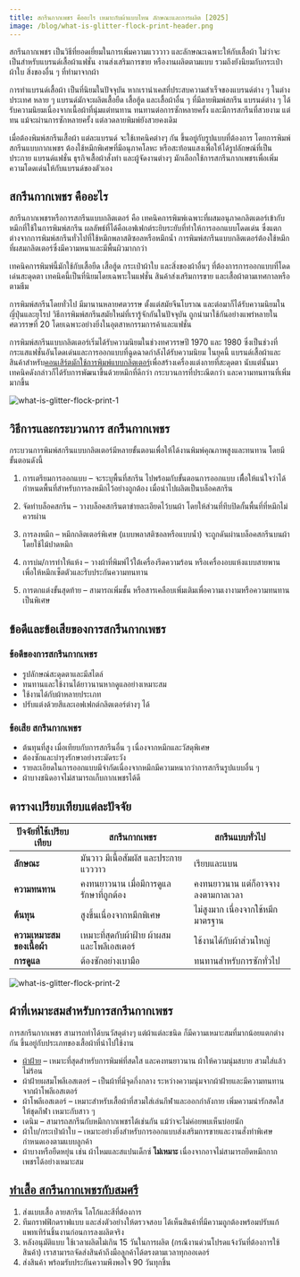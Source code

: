 ```yaml
---
title: สกรีนกากเพชร คืออะไร เหมาะกับผ้าแบบไหน ลักษณะและการผลิต [2025]
image: /blog/what-is-glitter-flock-print-header.png
---
```


สกรีนกากเพชร เป็นวิธีที่ยอดเยี่ยมในการเพิ่มความแวววาว และลักษณะเฉพาะให้กับเสื้อผ้า ไม่ว่าจะเป็นสำหรับแบรนด์เสื้อผ้าแฟชั่น งานส่งเสริมการขาย หรืองานผลิตตามแบบ รวมถึงยังนิยมกับกระเป๋าผ้าใบ สิ่งของอื่น ๆ ที่ทำมาจากผ้า

การทำแบรนด์เสื้อผ้า เป็นที่นิยมในปัจจุบัน หากเรานำเคสที่ประสบความสำเร็จของแบรนด์ต่าง ๆ ในต่างประเทศ หลาย ๆ แบรนด์มักจะผลิตเสื้อยืด เสื้อฮู้ด และเสื้อผ้าอื่น ๆ ที่มีลายพิมพ์สกรีน แบรนด์ต่าง ๆ ได้รับความนิยมเนื่องจากเนื้อผ้าที่นุ่มแต่ทนทาน ทนทานต่อการซักหลายครั้ง และมีการสกรีนที่สวยงาม แต่ทน แม้จะผ่านการซักหลายครั้ง แต่ลวดลายพิมพ์ยังสวยคงเดิม

เมื่อต้องพิมพ์สกรีนเสื้อผ้า แต่ละแบรนด์ จะใช้เทคนิคต่างๆ กัน ขึ้นอยู่กับรูปแบบที่ต้องการ โดยการพิมพ์สกรีนแบบกากเพชร ต้องใช้หมึกพิเศษที่มีอนุภาคโลหะ หรือสะท้อนแสงเพื่อให้ได้รูปลักษณ์ที่เป็นประกาย แบรนด์แฟชั่น ธุรกิจเสื้อผ้าสั่งทำ และผู้จัดงานต่างๆ มักเลือกใช้การสกรีนกากเพชรเพื่อเพิ่มความโดดเด่นให้กับแบรนด์ของตัวเอง

## สกรีนกากเพชร คืออะไร

สกรีนกากเพชรหรือการสกรีนแบบกลิตเตอร์ คือ เทคนิคการพิมพ์เฉพาะที่ผสมอนุภาคกลิตเตอร์เข้ากับหมึกที่ใช้ในการพิมพ์สกรีน ผลลัพธ์ที่ได้คือเอฟเฟกต์ระยิบระยับที่ทำให้การออกแบบโดดเด่น ซึ่งแตกต่างจากการพิมพ์สกรีนทั่วไปที่ใช้หมึกพลาสติซอลหรือหมึกน้ำ การพิมพ์สกรีนแบบกลิตเตอร์ต้องใช้หมึกที่ผสมกลิตเตอร์ซึ่งมีความหนาและมีพื้นผิวมากกว่า

เทคนิคการพิมพ์นี้มักใช้กับเสื้อยืด เสื้อฮู้ด กระเป๋าผ้าใบ และสิ่งของผ้าอื่นๆ ที่ต้องการการออกแบบที่โดดเด่นสะดุดตา เทคนิคนี้เป็นที่นิยมโดยเฉพาะในแฟชั่น สินค้าส่งเสริมการขาย และเสื้อผ้าตามเทศกาลหรือตามธีม

การพิมพ์สกรีนโดยทั่วไป มีมานานหลายศตวรรษ ตั้งแต่สมัยจีนโบราณ และต่อมาก็ได้รับความนิยมในญี่ปุ่นและยุโรป วิธีการพิมพ์สกรีนสมัยใหม่ที่เรารู้จักกันในปัจจุบัน ถูกนำมาใช้กันอย่างแพร่หลายในศตวรรษที่ 20 โดยเฉพาะอย่างยิ่งในอุตสาหกรรมการค้าและแฟชั่น

การพิมพ์สกรีนแบบกลิตเตอร์เริ่มได้รับความนิยมในช่วงทศวรรษปี 1970 และ 1980 ซึ่งเป็นช่วงที่กระแสแฟชั่นอันโดดเด่นและการออกแบบที่ฉูดฉาดกำลังได้รับความนิยม ในยุคนี้ แบรนด์เสื้อผ้าและสินค้าสำหรับ[คอนเสิร์ตมักใช้การพิมพ์แบบกลิตเตอร์](https://www.creativethailand.org/article-read?article_id=34256)เพื่อสร้างเครื่องแต่งกายที่สะดุดตา นับแต่นั้นมา เทคนิคดังกล่าวก็ได้รับการพัฒนาขึ้นด้วยหมึกที่ดีกว่า กระบวนการที่ประณีตกว่า และความทนทานที่เพิ่มมากขึ้น

![what-is-glitter-flock-print-1](/blog/what-is-glitter-flock-print-1.png)

## วิธีการและกระบวนการ สกรีนกากเพชร

กระบวนการพิมพ์สกรีนแบบกลิตเตอร์มีหลายขั้นตอนเพื่อให้ได้งานพิมพ์คุณภาพสูงและทนทาน โดยมีขั้นตอนดังนี้

1. การเตรียมการออกแบบ – จะระบุพื้นที่สกรีน ไปพร้อมกับขั้นตอนการออกแบบ เพืื่อให้แน่ใจว่าได้กำหนดพื้นที่สำหรับการลงหมึกไว้อย่างถูกต้อง เมื่อนำไปผลิตเป็นบล็อคสกรีน

2. จัดทำบล็อคสกรีน – วางบล็อคสกรีนตาข่ายละเอียดไว้บนผ้า โดยให้ส่วนที่ทึบปิดกั้นพื้นที่ที่หมึกไม่ควรผ่าน

3. การลงหมึก – หมึกกลิตเตอร์พิเศษ (แบบพลาสติซอลหรือแบบน้ำ) จะถูกดันผ่านบล็อคสกรีนบนผ้าโดยใช้ไม้ปาดหมึก

4. การบ่ม/การทำให้แห้ง – วางผ้าที่พิมพ์ไว้ใต้เครื่องรีดความร้อน หรือเครื่องอบแห้งแบบสายพาน เพื่อให้หมึกเซ็ตตัวและรับประกันความทนทาน

5. การตกแต่งขั้นสุดท้าย – สามารถเพิ่มชั้น หรือสารเคลือบเพิ่มเติมเพื่อความเงางามหรือความทนทานเป็นพิเศษ

## ข้อดีและข้อเสียของการสกรีนกากเพชร

### ข้อดีของการสกรีนกากเพชร

- รูปลักษณ์สะดุดตาและมีสไตล์
- ทนทานและใช้งานได้ยาวนานหากดูแลอย่างเหมาะสม
- ใช้งานได้กับผ้าหลายประเภท
- ปรับแต่งด้วยสีและเอฟเฟกต์กลิตเตอร์ต่างๆ ได้

### ข้อเสีย สกรีนกากเพชร

- ต้นทุนที่สูง เมื่อเทียบกับการสกรีนอื่น ๆ เนื่องจากหมึกและวัสดุพิเศษ
- ต้องซักและบำรุงรักษาอย่างระมัดระวัง
- รายละเอียดในการออกแบบมีจำกัดเนื่องจากหมึกมีความหนากว่าการสกรีนรูปแบบอื่น ๆ
- ผ้าบางชนิดอาจไม่สามารถเก็บกากเพชรได้ดี

## ตารางเปรียบเทียบแต่ละปัจจัย

| **ปัจจัยที่ใช้เปรียบเทียบ** | **สกรีนกากเพชร**                             | **สกรีนแบบทั่วไป**                 |
| --------------------------- | -------------------------------------------- | ---------------------------------- |
| **ลักษณะ**                      | มันวาว มีเนื้อสัมผัส และประกายแวววาว         | เรียบและแบน                        |
| **ความทนทาน**                   | คงทนยาวนาน เมื่อมีการดูแลรักษาที่ถูกต้อง     | คงทนยาวนาน แต่ก็อาจจางลงตามกาลเวลา |
| **ต้นทุน**                      | สูงขึ้นเนื่องจากหมึกพิเศษ                    | ไม่สูงมาก เนื่องจากใช้หมึกมาตรฐาน  |
| **ความเหมาะสมของเนื้อผ้า**      | เหมาะที่สุดกับผ้าฝ้าย ผ้าผสม และโพลีเอสเตอร์ | ใช้งานได้กับผ้าส่วนใหญ่            |
| **การดูแล**                     | ต้องซักอย่างเบามือ                           | ทนทานสำหรับการซักทั่วไป            |

![what-is-glitter-flock-print-2](/blog/what-is-glitter-flock-print-2.png)

## ผ้าที่เหมาะสมสำหรับการสกรีนกากเพชร

การสกรีนกากเพชร สามารถทำได้บนวัสดุต่างๆ แต่ผ้าแต่ละชนิด ก็มีความเหมาะสมที่มากน้อยแตกต่างกัน ขึ้นอยู่กับประเภทของเสื้อผ้าที่นำไปใช้งาน

- [ผ้าฝ้าย](what-is-cotton) – เหมาะที่สุดสำหรับการพิมพ์ที่สดใส และคงทนยาวนาน ผ้าให้ความนุ่มสบาย สวมใส่แล้วไม่ร้อน
- ผ้าฝ้ายผสมโพลีเอสเตอร์ – เป็นผ้าที่มีจุดกึ่งกลาง ระหว่างความนุ่มจากผ้าฝ้ายและมีความทนทานจากผ้าโพลีเอสเตอร์ 
- ผ้าโพลีเอสเตอร์ – เหมาะสำหรับเสื้อผ้าที่สวมใส่เล่นกีฬาและออกกำลังกาย เพิ่มความน่ารักสดใสให้ชุดกีฬา เหมาะกับสาว ๆ 
- เดนิม – สามารถสกรีนกับหมึกกากเพชรได้เช่นกัน แม้ว่าจะไม่ค่อยพบเห็นบ่อยนัก
- ผ้าใบ/กระเป๋าผ้าใบ – เหมาะอย่างยิ่งสำหรับการออกแบบส่งเสริมการขายและงานสั่งทำพิเศษ กำหนดเองตามแบบลูกค้า
- ผ้าบางหรือยืดหยุ่น เช่น ผ้าไหมและสแปนเด็กซ์ **ไม่เหมาะ** เนื่องจากอาจไม่สามารถยึดหมึกกากเพชรได้อย่างเหมาะสม

## [ทำเสื้อ สกรีนกากเพชรกับสมศรี](how-to-order)

1. ส่งแบบเสื้อ ลายสกรีน โลโก้และสีที่ต้องการ
2. ทีมกราฟฟิกดราฟแบบ และส่งตัวอย่างให้ตรวจสอบ ได้เห็นสินค้าที่มีความถูกต้องพร้อมปรับแก้แพทเทิร์นชิ้นงานก่อนการลงผลิตจริง
3. หลังอนุมัติแบบ ใช้เวลาผลิตไม่เกิน 15 วันในการผลิต (กรณีงานด่วนโปรดแจ้งวันที่ต้องการใช้สินค้า) เราสามารถจัดส่งสินค้าถึงมือลูกค้าได้ตรงตามเวลาทุกออเดอร์
4. ส่งสินค้า พร้อมรับประกันความพึงพอใจ 90 วันทุกชิ้น